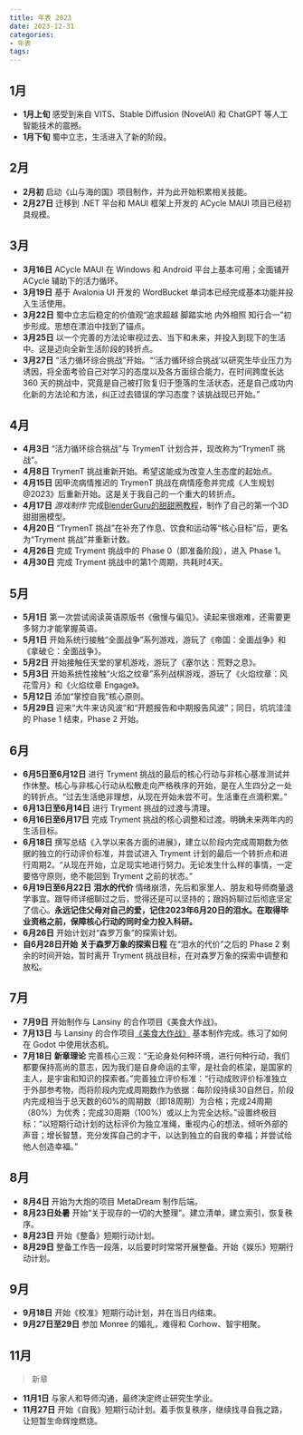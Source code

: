 ```yaml
---
title: 年表 2023
date: 2023-12-31
categories:
- 年表
tags:
---
```


## 1月

- **1月上旬** 感受到来自 VITS、Stable Diffusion (NovelAI) 和 ChatGPT 等人工智能技术的震撼。
- **1月下旬** 蜀中立志，生活进入了新的阶段。

## 2月

- **2月初** 启动《山与海的国》项目制作，并为此开始积累相关技能。
- **2月27日** 迁移到 .NET 平台和 MAUI 框架上开发的 ACycle MAUI 项目已经初具规模。

## 3月

- **3月16日** ACycle MAUI 在 Windows 和 Android 平台上基本可用；全面铺开 ACycle 辅助下的活力循环。
- **3月19日** 基于 Avalonia UI 开发的 WordBucket 单词本已经完成基本功能并投入生活使用。
- **3月22日** 蜀中立志后稳定的价值观“追求超越 脚踏实地 内外相照 知行合一”初步形成。思想在漂泊中找到了锚点。
- **3月25日** 以一个完善的方法论审视过去、当下和未来，并投入到现下的生活中。这是迈向全新生活阶段的转折点。
- **3月27日** “活力循环综合挑战”开始。“‘活力循环综合挑战’以研究生毕业压力为诱因，将全面考验自己对学习的态度以及各方面综合能力，在时间跨度长达 360 天的挑战中，究竟是自己被打败复归于堕落的生活状态，还是自己成功内化新的方法论和方法，纠正过去错误的学习态度？该挑战现已开始。”

## 4月

- **4月3日** “活力循环综合挑战”与 TrymenT 计划合并，现改称为“TrymenT 挑战”。
- **4月8日** TrymenT 挑战重新开始。希望这能成为改变人生态度的起始点。
- **4月15日** 因甲流病情推迟的 TrymenT 挑战在病情痊愈并完成《人生规划@2023》后重新开始。这是关于我自己的一个重大的转折点。
- **4月17日** *游戏制作* 完成[BlenderGuru的甜甜圈教程](https://www.youtube.com/playlist?list=PLjEaoINr3zgFX8ZsChQVQsuDSjEqdWMAD)，制作了自己的第一个3D甜甜圈模型。
- **4月20日** “TrymenT 挑战”在补充了作息、饮食和运动等“核心目标”后，更名为“Tryment 挑战”并重新计数。
- **4月26日** 完成 Tryment 挑战中的 Phase 0（即准备阶段），进入 Phase 1。
- **4月30日** 完成 Tryment 挑战中的第1个周期，共耗时4天。

## 5月

- **5月1日** 第一次尝试阅读英语原版书《傲慢与偏见》。读起来很艰难，还需要更多努力才能掌握英语。
- **5月1日** 开始系统行接触“全面战争”系列游戏，游玩了《帝国：全面战争》和《拿破仑：全面战争》。
- **5月2日** 开始接触任天堂的掌机游戏，游玩了《塞尔达：荒野之息》。
- **5月3日** 开始系统性接触“火焰之纹章”系列战棋游戏，游玩了《火焰纹章：风花雪月》和《火焰纹章 Engage》。
- **5月12日** 添加“掌控自我”核心原则。
- **5月29日** 迎来“大牛来访风波”和“开题报告和中期报告风波”；同日，坑坑洼洼的 Phase 1 结束，Phase 2 开始。

## 6月

- **6月5日至6月12日** 进行 Tryment 挑战的最后的核心行动与非核心基准测试并作休整。核心与非核心行动从松散走向严格秩序的开始，是在人生四分之一处的转折点。“过去生活绝非理想，从现在开始未尝不可。生活重在点滴积累。”
- **6月13日至6月14日** 进行 Tryment 挑战的过渡与清理。
- **6月16日至6月17日** 完成 Tryment 挑战的核心调整和过渡。明确未来两年内的生活目标。
- **6月18日** 撰写总结《入学以来各方面的进展》，建立以阶段内完成周期数为依据的独立的行动评价标准，并尝试进入 Tryment 计划的最后一个转折点和进行周期2。“从现在开始，立足现实地进行努力。无论发生什么样的事情，一定要恪守原则，绝不能回到 Tryment 之前的状态。”
- **6月19日至6月22日** **泪水的代价** 情绪崩溃，先后和家里人、朋友和导师商量退学事宜。跟导师详细聊过之后，觉得还是可以坚持的；跟妈妈聊过后彻底坚定了信心。**永远记住父母对自己的爱，记住2023年6月20日的泪水。在取得毕业资格之前，保障核心行动的同时全力投入科研。**
- **6月26日** 开始计划对“森罗万象”的探索计划。
- **自6月28日开始** **关于森罗万象的探索日程** 在“泪水的代价”之后的 Phase 2 剩余的时间开始，暂时离开 Tryment 挑战目标，在对森罗万象的探索中调整和放松。

## 7月

- **7月9日** 开始制作与 Lansiny 的合作项目《美食大作战》。
- **7月13日** 与 Lansiny 的合作项目[《美食大作战》](https://github.com/LautskyStudio/food-combat) 基本制作完成。练习了如何在 Godot 中使用状态机。
- **7月18日** **新章理论** 完善核心三观：“无论身处何种环境，进行何种行动，我们都要保持高尚的意志，因为我们是自身命运的主宰，是社会的栋梁，是国家的主人，是宇宙和知识的探索者。”完善独立评价标准：“行动成败评价标准独立于外部参考物，而将阶段内完成周期数作为依据：每阶段持续30自然日，阶段内完成相当于总天数的60%的周期数（即18周期）为合格；完成24周期（80%）为优秀；完成30周期（100%）或以上为完全达标。”设置终极目标：“以短期行动计划的达标评价为独立准绳，重视内心的想法，倾听外部的声音；增长智慧，充分发挥自己的才干，以达到独立的自我的幸福；并尝试给他人创造幸福。”

## 8月

- **8月4日** 开始为大炮的项目 MetaDream 制作后端。
- **8月23日处暑** 开始“关于现存的一切的大整理”。建立清单，建立索引，恢复秩序。
- **8月23日** 开始《整备》短期行动计划。
- **8月29日** 整备工作告一段落，以后要时时常常开展整备。开始《娱乐》短期行动计划。

## 9月

- **9月18日** 开始《校准》短期行动计划，并在当日内结束。
- **9月27日至29日** 参加 Monree 的婚礼，难得和 Corhow、智宇相聚。

## 11月

> 新章

- **11月1日** 与家人和导师沟通，最终决定终止研究生学业。
- **11月27日** 开始《自我》短期行动计划。着手恢复秩序，继续找寻自我之路，让短暂生命辉煌燃烧。
